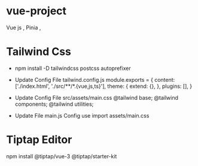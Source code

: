 # vue-project
Vue js , Pinia , 

# Tailwind Css 
- npm install -D tailwindcss postcss autoprefixer

- Update Config File tailwind.config.js
  module.exports = {
  content: ['./index.html', './src/**/*.{vue,js,ts}'],
  theme: {
    extend: {},
  },
  plugins: [],
} 

- Update Config File src/assets/main.css
  @tailwind base;
  @tailwind components;
  @tailwind utilities;

- Update File main.js Config use import  assets/main.css


# Tiptap Editor
npm install @tiptap/vue-3 @tiptap/starter-kit

